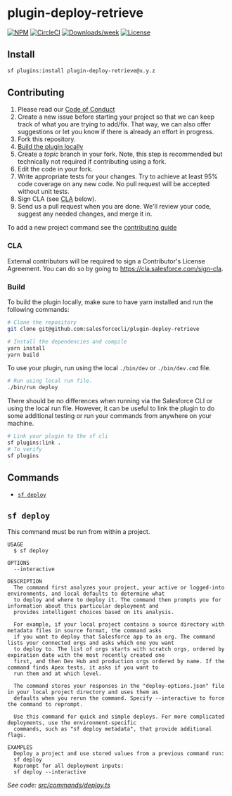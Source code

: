 # plugin-deploy-retrieve

[![NPM](https://img.shields.io/npm/v/@salesforce/plugin-deploy-retrieve.svg?label=@salesforce/plugin-deploy-retrieve)](https://www.npmjs.com/package/@salesforce/plugin-deploy-retrieve) [![CircleCI](https://circleci.com/gh/salesforcecli/plugin-deploy-retrieve/tree/main.svg?style=shield)](https://circleci.com/gh/salesforcecli/plugin-deploy-retrieve/tree/main) [![Downloads/week](https://img.shields.io/npm/dw/@salesforce/plugin-deploy-retrieve.svg)](https://npmjs.org/package/@salesforce/plugin-deploy-retrieve) [![License](https://img.shields.io/badge/License-BSD%203--Clause-brightgreen.svg)](https://raw.githubusercontent.com/salesforcecli/plugin-deploy-retrieve/main/LICENSE.txt)

## Install

```bash
sf plugins:install plugin-deploy-retrieve@x.y.z
```

## Contributing

1. Please read our [Code of Conduct](CODE_OF_CONDUCT.md)
2. Create a new issue before starting your project so that we can keep track of
   what you are trying to add/fix. That way, we can also offer suggestions or
   let you know if there is already an effort in progress.
3. Fork this repository.
4. [Build the plugin locally](#build)
5. Create a _topic_ branch in your fork. Note, this step is recommended but technically not required if contributing using a fork.
6. Edit the code in your fork.
7. Write appropriate tests for your changes. Try to achieve at least 95% code coverage on any new code. No pull request will be accepted without unit tests.
8. Sign CLA (see [CLA](#cla) below).
9. Send us a pull request when you are done. We'll review your code, suggest any needed changes, and merge it in.

To add a new project command see the [contributing guide](CONTRIBUTING.md)

### CLA

External contributors will be required to sign a Contributor's License
Agreement. You can do so by going to https://cla.salesforce.com/sign-cla.

### Build

To build the plugin locally, make sure to have yarn installed and run the following commands:

```bash
# Clone the repository
git clone git@github.com:salesforcecli/plugin-deploy-retrieve

# Install the dependencies and compile
yarn install
yarn build
```

To use your plugin, run using the local `./bin/dev` or `./bin/dev.cmd` file.

```bash
# Run using local run file.
./bin/run deploy
```

There should be no differences when running via the Salesforce CLI or using the local run file. However, it can be useful to link the plugin to do some additional testing or run your commands from anywhere on your machine.

```bash
# Link your plugin to the sf cli
sf plugins:link .
# To verify
sf plugins
```

## Commands

<!-- commands -->
* [`sf deploy`](#sf-deploy)

## `sf deploy`

This command must be run from within a project.

```
USAGE
  $ sf deploy

OPTIONS
  --interactive

DESCRIPTION
  The command first analyzes your project, your active or logged-into environments, and local defaults to determine what 
  to deploy and where to deploy it. The command then prompts you for information about this particular deployment and 
  provides intelligent choices based on its analysis.

  For example, if your local project contains a source directory with metadata files in source format, the command asks 
  if you want to deploy that Salesforce app to an org. The command lists your connected orgs and asks which one you want 
  to deploy to. The list of orgs starts with scratch orgs, ordered by expiration date with the most recently created one 
  first, and then Dev Hub and production orgs ordered by name. If the command finds Apex tests, it asks if you want to 
  run them and at which level.

  The command stores your responses in the "deploy-options.json" file in your local project directory and uses them as 
  defaults when you rerun the command. Specify --interactive to force the command to reprompt.

  Use this command for quick and simple deploys. For more complicated deployments, use the environment-specific 
  commands, such as "sf deploy metadata", that provide additional flags.

EXAMPLES
  Deploy a project and use stored values from a previous command run:
  sf deploy
  Reprompt for all deployment inputs:
  sf deploy --interactive
```

_See code: [src/commands/deploy.ts](https://github.com/salesforcecli/plugin-deploy-retrieve/blob/v0.0.16/src/commands/deploy.ts)_
<!-- commandsstop -->
